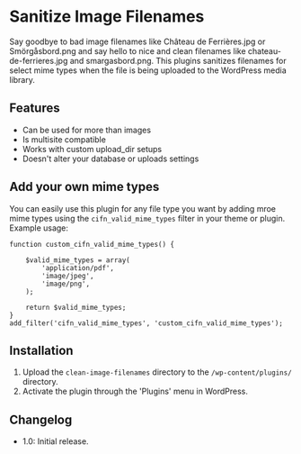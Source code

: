 # Sanitize Image Filenames

Say goodbye to bad image filenames like Château de Ferrières.jpg or Smörgåsbord.png and say hello to nice and clean filenames like chateau-de-ferrieres.jpg and smargasbord.png. This plugins sanitizes filenames for select mime types when the file is being uploaded to the WordPress media library. 

## Features

* Can be used for more than images
* Is multisite compatible
* Works with custom upload_dir setups
* Doesn't alter your database or uploads settings

## Add your own mime types

You can easily use this plugin for any file type you want by adding mroe mime types using the `cifn_valid_mime_types` filter in your theme or plugin. Example usage: 

<pre><code>function custom_cifn_valid_mime_types() {

	$valid_mime_types = array(
		'application/pdf', 
		'image/jpeg', 
		'image/png', 
	);

	return $valid_mime_types;
}
add_filter('cifn_valid_mime_types', 'custom_cifn_valid_mime_types');</code></pre>

## Installation

1. Upload the `clean-image-filenames` directory to the `/wp-content/plugins/` directory.
2. Activate the plugin through the 'Plugins' menu in WordPress.

## Changelog

* 1.0: Initial release.